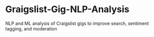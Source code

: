 # Graigslist-Gig-NLP-Analysis
NLP and ML analysis of Craigslist gigs to improve search, sentiment tagging, and moderation
